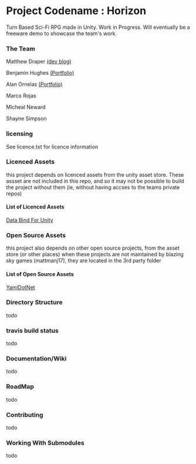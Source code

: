 # Project Codename : Horizon
Turn Based Sci-Fi RPG made in Unity. Work in Progress.
Will eventually be a freeware demo to showcase the team's work.

### The Team
Matthew Draper [(dev blog)](https://blazingskygamesdev.wordpress.com/)

Benjamin Hughes [(Portfolio)](https://benjaminedhughes.wordpress.com/)

Alan Ornelas [(Portfolio)](http://alanornelas.weebly.com/)

Marco Rojas

Micheal Neward

Shayne Simpson

### licensing
See licence.txt for licence information

### Licenced Assets

this project depends on licenced assets from the unity asset store. 
These assset are not included in this repo, and so it may not be possible to build the project without them
(ie, without having accses to the teams private repos)

#### List of Licenced Assets

[Data Bind For Unity](https://www.assetstore.unity3d.com/en/#!/content/28301)

### Open Source Assets

this project also depends on other open source projects, from the asset store (or other places)
when these projects are not maintained by blazing sky games (mattmanj17), they are located in the 3rd party folder

#### List of Open Source Assets

[YamlDotNet](https://github.com/aaubry/YamlDotNet)

### Directory Structure
todo

### travis build status
todo

### Documentation/Wiki
todo

### RoadMap
todo

### Contributing
todo

### Working With Submodules
todo
